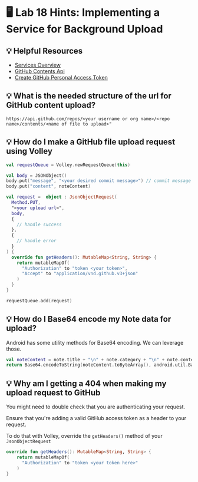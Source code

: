 # 🖥 Lab 18 Hints: Implementing a Service for Background Upload

## 💡 Helpful Resources
- [Services Overview](https://developer.android.com/guide/components/services)
- [GitHub Contents Api](https://docs.github.com/en/rest/reference/repos#contents)
- [Create GitHub Personal Access Token](https://docs.github.com/en/github/authenticating-to-github/keeping-your-account-and-data-secure/creating-a-personal-access-token)

## 💡 What is the needed structure of the url for GitHub content upload?
`https://api.github.com/repos/<your username or org name>/<repo name>/contents/<name of file to upload>"`

## 💡 How do I make a GitHub file upload request using Volley
```kotlin
val requestQueue = Volley.newRequestQueue(this)

val body = JSONObject()
body.put("message", "<your desired commit message>") // commit message of file upload to GitHub
body.put("content", noteContent)

val request =  object : JsonObjectRequest(
  Method.PUT,
  "<your upload url>",
  body,
  {
    // handle success
  },
  {
    // handle error
  }
) {
  override fun getHeaders(): MutableMap<String, String> {
    return mutableMapOf(
      "Authorization" to "token <your token>",
      "Accept" to "application/vnd.github.v3+json"
    )
  }
}

requestQueue.add(request)
```

## 💡 How do I Base64 encode my Note data for upload?
Android has some utility methods for Base64 encoding.  We can leverage those.

```kotlin
val noteContent = note.title + "\n" + note.category + "\n" + note.content
return Base64.encodeToString(noteContent.toByteArray(), android.util.Base64.DEFAULT)
```

## 💡 Why am I getting a 404 when making my upload request to GitHub
You might need to double check that you are authenticating your request.

Ensure that you're adding a valid GitHub access token as a header to your request.

To do that with Volley, override the `getHeaders()` method of your `JsonObjectRequest`
```kotlin
override fun getHeaders(): MutableMap<String, String> {
    return mutableMapOf(
      "Authorization" to "token <your token here>"
    )
}
```